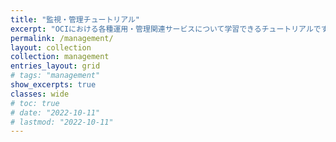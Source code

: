 ```yaml
---
title: "監視・管理チュートリアル"
excerpt: "OCIにおける各種運用・管理関連サービスについて学習できるチュートリアルです。"
permalink: /management/
layout: collection
collection: management
entries_layout: grid
# tags: "management"
show_excerpts: true
classes: wide
# toc: true
# date: "2022-10-11"
# lastmod: "2022-10-11"
---
```

